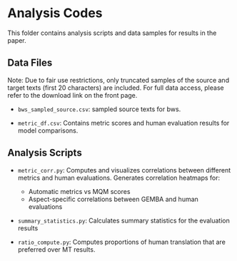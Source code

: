# Analysis Codes

This folder contains analysis scripts and data samples for results in the paper.

## Data Files
Note: Due to fair use restrictions, only truncated samples of the source and target texts (first 20 characters) are included. For full data access, please refer to the download link on the front page. 

- `bws_sampled_source.csv`: sampled source texts for bws.

- `metric_df.csv`: Contains metric scores and human evaluation results for model comparisons.

## Analysis Scripts

- `metric_corr.py`: Computes and visualizes correlations between different metrics and human evaluations. Generates correlation heatmaps for:
  - Automatic metrics vs MQM scores
  - Aspect-specific correlations between GEMBA and human evaluations

- `summary_statistics.py`: Calculates summary statistics for the evaluation results

- `ratio_compute.py`: Computes proportions of human translation that are preferred over MT results.

